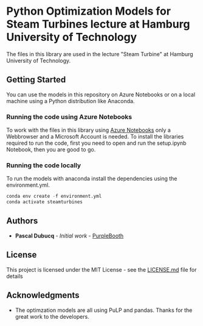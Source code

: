 # Python Optimization Models for Steam Turbines lecture at Hamburg University of Technology

The files in this library are used in the lecture "Steam Turbine" at Hamburg University of Technology.

## Getting Started

You can use the models in this repository on Azure Notebooks or on a local machine using a Python distribution like Anaconda.

### Running the code using Azure Notebooks

To work with the files in this library using [Azure Notebooks](https://notebooks.azure.com/pascal-dubucq/libraries/tuhh) only a Webbrowser and a Microsoft Account is needed. To install the libraries required to run the code, first you need to open and run the setup.ipynb Notebook, then you are good to go.

### Running the code locally

To run the models with anaconda install the dependencies using the environment.yml.

```python
conda env create -f environment.yml
conda activate steamturbines
```
## Authors

* **Pascal Dubucq** - *Initial work* - [PurpleBooth](https://github.com/pdubucq)

## License

This project is licensed under the MIT License - see the [LICENSE.md](LICENSE.md) file for details

## Acknowledgments

* The optimzation models are all using PuLP and pandas. Thanks for the great work to the developers.
